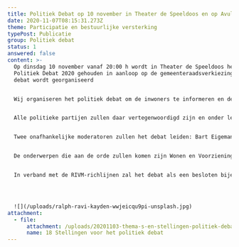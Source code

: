 ```yaml
---
title: Politiek Debat op 10 november in Theater de Speeldoos en op Avulo-TV
date: 2020-11-07T08:15:31.273Z
theme: Participatie en bestuurlijke versterking
typePost: Publicatie
group: Politiek debat
status: 1
answered: false
content: >-
  Op dinsdag 10 november vanaf 20:00 h wordt in Theater de Speeldoos het
  Politiek Debat 2020 gehouden in aanloop op de gemeenteraadsverkiezingen. Het
  debat wordt georganiseerd 


  Wij organiseren het politiek debat om de inwoners te informeren en de politieke partijen optimaal de kans geven te laten zien waar zij voor staan. Uniek aan dit debat is dat vragen van bewoners centraal staan en worden voorgelegd in de vorm van stellingen. Dit debat is voor en door bewoners georganiseerd.


  Alle politieke partijen zullen daar vertegenwoordigd zijn en onder leiding van twee onafhankelijke moderatoren met elkaar in debat gaan. Voorafgaande aan het debat zijn18 stellingen geformuleerd waarover de partijen hun standpunten hebben bepaald en kunnen toelichten en verdedigen.


  Twee onafhankelijke moderatoren zullen het debat leiden: Bart Eigeman (voormalig wethouder in Den Bosch) en Jan Peels (freelance journalist en media-allrounder). Aan het begin van het debat krijgen alle partijen de gelegenheid zich kort voor te stellen.


  De onderwerpen die aan de orde zullen komen zijn Wonen en Voorzieningen, Verkeer en Veiligheid, Gezonde en schone Lucht en Natuurbehoud, Burgerparticipatie, Financieën en transparante Besluitvorming.


  In verband met de RIVM-richlijnen zal het debat als een besloten bijeenkomst worden georganiseerd en zal er geen publiek aanwezig zijn. Het debat zal direct worden uitgezonden op Avulo-TV en op hun Live-stream.




  ![](/uploads/ralph-ravi-kayden-wwjeicqu9pi-unsplash.jpg)
attachment:
  - file:
      attachment: /uploads/20201103-thema-s-en-stellingen-politiek-debat-vughtparticipeert-10-nov.-2020.pdf
      name: 18 Stellingen voor het politiek debat
---
```

